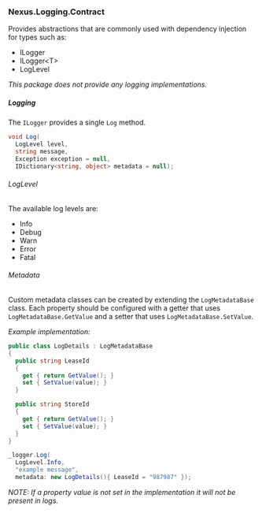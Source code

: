 ### Nexus.Logging.Contract ###

Provides abstractions that are commonly used with dependency injection for types such as:
- ILogger
- ILogger&lt;T&gt;
- LogLevel

_This package does not provide any logging implementations._

##### Logging #####

The `ILogger` provides a single `Log` method.

```csharp
void Log(
  LogLevel level,
  string message,
  Exception exception = null,
  IDictionary<string, object> metadata = null);
```

###### LogLevel ######

The available log levels are:
- Info
- Debug
- Warn
- Error 
- Fatal

###### Metadata ######

Custom metadata classes can be created by extending the `LogMetadataBase` class.
Each property should be configured with a getter that uses `LogMetadataBase.GetValue`
and a setter that uses `LogMetadataBase.SetValue`.

*Example implementation:*
```csharp
public class LogDetails : LogMetadataBase
{
  public string LeaseId
  {
    get { return GetValue(); }
    set { SetValue(value); }
  }

  public string StoreId
  {
    get { return GetValue(); }
    set { SetValue(value); }
  }
}
```
```csharp
_logger.Log(
  LogLevel.Info,
  "example message",
  metadata: new LogDetails(){ LeaseId = "987987" });
```

*NOTE: If a property value is not set in the implementation it will not be present in logs.*

